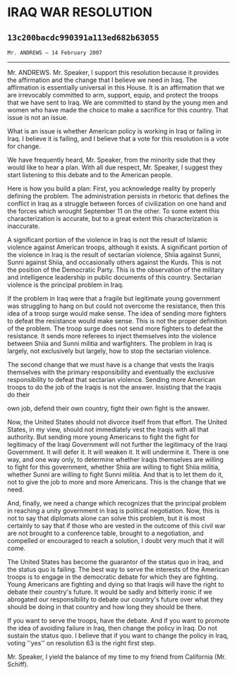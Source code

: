 # IRAQ WAR RESOLUTION
## `13c200bacdc990391a113ed682b63055`
`Mr. ANDREWS — 14 February 2007`

---


Mr. ANDREWS. Mr. Speaker, I support this resolution because it 
provides the affirmation and the change that I believe we need in Iraq. 
The affirmation is essentially universal in this House. It is an 
affirmation that we are irrevocably committed to arm, support, equip, 
and protect the troops that we have sent to Iraq. We are committed to 
stand by the young men and women who have made the choice to make a 
sacrifice for this country. That issue is not an issue.

What is an issue is whether American policy is working in Iraq or 
failing in Iraq. I believe it is failing, and I believe that a vote for 
this resolution is a vote for change.

We have frequently heard, Mr. Speaker, from the minority side that 
they would like to hear a plan. With all due respect, Mr. Speaker, I 
suggest they start listening to this debate and to the American people.

Here is how you build a plan: First, you acknowledge reality by 
properly defining the problem. The administration persists in rhetoric 
that defines the conflict in Iraq as a struggle between forces of 
civilization on one hand and the forces which wrought September 11 on 
the other. To some extent this characterization is accurate, but to a 
great extent this characterization is inaccurate.

A significant portion of the violence in Iraq is not the result of 
Islamic violence against American troops, although it exists. A 
significant portion of the violence in Iraq is the result of sectarian 
violence, Shiia against Sunni, Sunni against Shiia, and occasionally 
others against the Kurds. This is not the position of the Democratic 
Party. This is the observation of the military and intelligence 
leadership in public documents of this country. Sectarian violence is 
the principal problem in Iraq.

If the problem in Iraq were that a fragile but legitimate young 
government was struggling to hang on but could not overcome the 
resistance, then this idea of a troop surge would make sense. The idea 
of sending more fighters to defeat the resistance would make sense. 
This is not the proper definition of the problem. The troop surge does 
not send more fighters to defeat the resistance. It sends more referees 
to inject themselves into the violence between Shiia and Sunni militia 
and warfighters. The problem in Iraq is largely, not exclusively but 
largely, how to stop the sectarian violence.

The second change that we must have is a change that vests the Iraqis 
themselves with the primary responsibility and eventually the exclusive 
responsibility to defeat that sectarian violence. Sending more American 
troops to do the job of the Iraqis is not the answer. Insisting that 
the Iraqis do their


own job, defend their own country, fight their own fight is the answer.

Now, the United States should not divorce itself from that effort. 
The United States, in my view, should not immediately vest the Iraqis 
with all that authority. But sending more young Americans to fight the 
fight for legitimacy of the Iraqi Government will not further the 
legitimacy of the Iraqi Government. It will defer it. It will weaken 
it. It will undermine it. There is one way, and one way only, to 
determine whether Iraqis themselves are willing to fight for this 
government, whether Shiia are willing to fight Shiia militia, whether 
Sunni are willing to fight Sunni militia. And that is to let them do 
it, not to give the job to more and more Americans. This is the change 
that we need.

And, finally, we need a change which recognizes that the principal 
problem in reaching a unity government in Iraq is political 
negotiation. Now, this is not to say that diplomats alone can solve 
this problem, but it is most certainly to say that if those who are 
vested in the outcome of this civil war are not brought to a conference 
table, brought to a negotiation, and compelled or encouraged to reach a 
solution, I doubt very much that it will come.

The United States has become the guarantor of the status quo in Iraq, 
and the status quo is failing. The best way to serve the interests of 
the American troops is to engage in the democratic debate for which 
they are fighting. Young Americans are fighting and dying so that 
Iraqis will have the right to debate their country's future. It would 
be sadly and bitterly ironic if we abrogated our responsibility to 
debate our country's future over what they should be doing in that 
country and how long they should be there.



If you want to serve the troops, have the debate. And if you want to 
promote the idea of avoiding failure in Iraq, then change the policy in 
Iraq. Do not sustain the status quo. I believe that if you want to 
change the policy in Iraq, voting ''yes'' on resolution 63 is the right 
first step.

Mr. Speaker, I yield the balance of my time to my friend from 
California (Mr. Schiff).